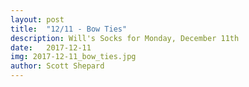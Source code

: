 ```yaml
---
layout: post
title:  "12/11 - Bow Ties"
description: Will's Socks for Monday, December 11th
date:   2017-12-11
img: 2017-12-11_bow_ties.jpg
author: Scott Shepard
---
```

